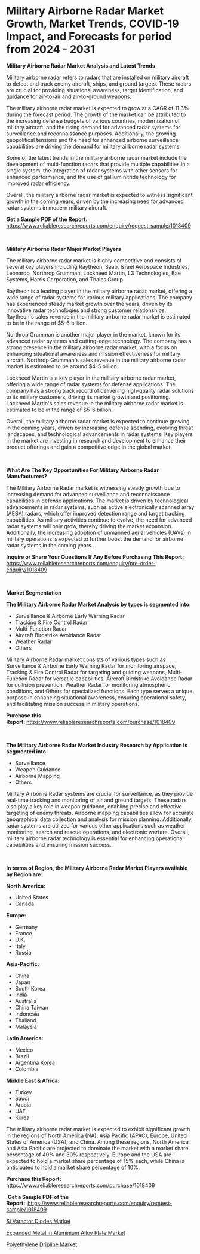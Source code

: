 <p><h1>Military Airborne Radar Market Growth, Market Trends, COVID-19 Impact, and Forecasts for period from 2024 - 2031</h1></p><p><strong>Military Airborne Radar Market Analysis and Latest Trends</strong></p>
<p><p>Military airborne radar refers to radars that are installed on military aircraft to detect and track enemy aircraft, ships, and ground targets. These radars are crucial for providing situational awareness, target identification, and guidance for air-to-air and air-to-ground weapons.</p><p>The military airborne radar market is expected to grow at a CAGR of 11.3% during the forecast period. The growth of the market can be attributed to the increasing defense budgets of various countries, modernization of military aircraft, and the rising demand for advanced radar systems for surveillance and reconnaissance purposes. Additionally, the growing geopolitical tensions and the need for enhanced airborne surveillance capabilities are driving the demand for military airborne radar systems.</p><p>Some of the latest trends in the military airborne radar market include the development of multi-function radars that provide multiple capabilities in a single system, the integration of radar systems with other sensors for enhanced performance, and the use of gallium nitride technology for improved radar efficiency.</p><p>Overall, the military airborne radar market is expected to witness significant growth in the coming years, driven by the increasing need for advanced radar systems in modern military aircraft.</p></p>
<p><strong>Get a Sample PDF of the Report:&nbsp;</strong> <a href="https://www.reliableresearchreports.com/enquiry/request-sample/1018409">https://www.reliableresearchreports.com/enquiry/request-sample/1018409</a></p>
<p>&nbsp;</p>
<p><strong>Military Airborne Radar Major Market Players</strong></p>
<p><p>The military airborne radar market is highly competitive and consists of several key players including Raytheon, Saab, Israel Aerospace Industries, Leonardo, Northrop Grumman, Lockheed Martin, L3 Technologies, Bae Systems, Harris Corporation, and Thales Group.</p><p>Raytheon is a leading player in the military airborne radar market, offering a wide range of radar systems for various military applications. The company has experienced steady market growth over the years, driven by its innovative radar technologies and strong customer relationships. Raytheon's sales revenue in the military airborne radar market is estimated to be in the range of $5-6 billion.</p><p>Northrop Grumman is another major player in the market, known for its advanced radar systems and cutting-edge technology. The company has a strong presence in the military airborne radar market, with a focus on enhancing situational awareness and mission effectiveness for military aircraft. Northrop Grumman's sales revenue in the military airborne radar market is estimated to be around $4-5 billion.</p><p>Lockheed Martin is a key player in the military airborne radar market, offering a wide range of radar systems for defense applications. The company has a strong track record of delivering high-quality radar solutions to its military customers, driving its market growth and positioning. Lockheed Martin's sales revenue in the military airborne radar market is estimated to be in the range of $5-6 billion.</p><p>Overall, the military airborne radar market is expected to continue growing in the coming years, driven by increasing defense spending, evolving threat landscapes, and technological advancements in radar systems. Key players in the market are investing in research and development to enhance their product offerings and gain a competitive edge in the global market.</p></p>
<p>&nbsp;</p>
<p><strong>What Are The Key Opportunities For Military Airborne Radar Manufacturers?</strong></p>
<p><p>The Military Airborne Radar market is witnessing steady growth due to increasing demand for advanced surveillance and reconnaissance capabilities in defense applications. The market is driven by technological advancements in radar systems, such as active electronically scanned array (AESA) radars, which offer improved detection range and target tracking capabilities. As military activities continue to evolve, the need for advanced radar systems will only grow, thereby driving the market expansion. Additionally, the increasing adoption of unmanned aerial vehicles (UAVs) in military operations is expected to further boost the demand for airborne radar systems in the coming years.</p></p>
<p><strong>Inquire or Share Your Questions If Any Before Purchasing This Report:</strong> <a href="https://www.reliableresearchreports.com/enquiry/pre-order-enquiry/1018409">https://www.reliableresearchreports.com/enquiry/pre-order-enquiry/1018409</a></p>
<p>&nbsp;</p>
<p><strong>Market Segmentation</strong></p>
<p><strong>The Military Airborne Radar Market Analysis by types is segmented into:</strong></p>
<p><ul><li>Surveillance & Airborne Early Warning Radar</li><li>Tracking & Fire Control Radar</li><li>Multi-Function Radar</li><li>Aircraft Birdstrike Avoidance Radar</li><li>Weather Radar</li><li>Others</li></ul></p>
<p><p>Military Airborne Radar market consists of various types such as Surveillance & Airborne Early Warning Radar for monitoring airspace, Tracking & Fire Control Radar for targeting and guiding weapons, Multi-Function Radar for versatile capabilities, Aircraft Birdstrike Avoidance Radar for collision prevention, Weather Radar for monitoring atmospheric conditions, and Others for specialized functions. Each type serves a unique purpose in enhancing situational awareness, ensuring operational safety, and facilitating mission success in military operations.</p></p>
<p><strong>Purchase this Report:&nbsp;</strong><a href="https://www.reliableresearchreports.com/purchase/1018409">https://www.reliableresearchreports.com/purchase/1018409</a></p>
<p>&nbsp;</p>
<p><strong>The Military Airborne Radar Market Industry Research by Application is segmented into:</strong></p>
<p><ul><li>Surveillance</li><li>Weapon Guidance</li><li>Airborne Mapping</li><li>Others</li></ul></p>
<p><p>Military Airborne Radar systems are crucial for surveillance, as they provide real-time tracking and monitoring of air and ground targets. These radars also play a key role in weapon guidance, enabling precise and effective targeting of enemy threats. Airborne mapping capabilities allow for accurate geographical data collection and analysis for mission planning. Additionally, radar systems are utilized for various other applications such as weather monitoring, search and rescue operations, and electronic warfare. Overall, military airborne radar technology is essential for enhancing operational capabilities and ensuring mission success.</p></p>
<p>&nbsp;</p>
<p><strong>In terms of Region, the Military Airborne Radar Market Players available by Region are:</strong></p>
<p>
    <p> <strong> North America: </strong>
        <ul>
            <li>United States</li>
            <li>Canada</li>
        </ul>
        </p> 
    <p> <strong> Europe: </strong>
        <ul>
            <li>Germany</li>
            <li>France</li>
            <li>U.K.</li>
            <li>Italy</li>
            <li>Russia</li>
        </ul>
        </p> 
    <p> <strong> Asia-Pacific: </strong>
        <ul>
            <li>China</li>
            <li>Japan</li>
            <li>South Korea</li>
            <li>India</li>
            <li>Australia</li>
            <li>China Taiwan</li>
            <li>Indonesia</li>
            <li>Thailand</li>
            <li>Malaysia</li>
        </ul>
        </p> 
    <p> <strong> Latin America: </strong>
        <ul>
            <li>Mexico</li>
            <li>Brazil</li>
            <li>Argentina Korea</li>
            <li>Colombia</li>
        </ul>
        </p> 
    <p> <strong> Middle East & Africa: </strong>
        <ul>
            <li>Turkey</li>
            <li>Saudi</li>
            <li>Arabia</li>
            <li>UAE</li>
            <li>Korea</li>
        </ul>
    </p>
    </p>
<p><p>The military airborne radar market is expected to exhibit significant growth in the regions of North America (NA), Asia Pacific (APAC), Europe, United States of America (USA), and China. Among these regions, North America and Asia Pacific are projected to dominate the market with a market share percentage of 40% and 30% respectively. Europe and the USA are expected to hold a market share percentage of 15% each, while China is anticipated to hold a market share percentage of 10%.</p></p>
<p><strong>Purchase this Report: </strong><a href="https://www.reliableresearchreports.com/purchase/1018409">https://www.reliableresearchreports.com/purchase/1018409</a></p>
<p>&nbsp;<strong>Get a Sample PDF of the Report:&nbsp;&nbsp;</strong><a href="https://www.reliableresearchreports.com/enquiry/request-sample/1018409">https://www.reliableresearchreports.com/enquiry/request-sample/1018409</a></p>
<p><strong></strong></p>
<p><p><a href="https://view.publitas.com/reportprime-1/si-varactor-diodes-market-research-report-the-key-to-successful-business-strategy-forecasted-for-period-from-2023-2030/">Si Varactor Diodes Market</a></p><p><a href="https://view.publitas.com/reportprime-1/expanded-metal-in-aluminium-alloy-plate-market-size-furnishes-valuable-information-encompassing-market-share-market-trends-and-projections-spanning-from-2023-to-2030/">Expanded Metal in Aluminium Alloy Plate Market</a></p><p><a href="https://view.publitas.com/reportprime-1/polyethylene-dripline-market-research-report-provides-thorough-industry-overview-which-offers-an-in-depth-analysis-of-product-trends-and-new-market-divisions/">Polyethylene Dripline Market</a></p></p>